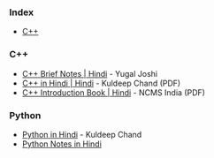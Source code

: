 ### Index

* [C++](#cpp)


### <a id="cpp"></a>C++

* [C++ Brief Notes \| Hindi](https://ehindistudy.com/2020/12/01/cpp-notes-in-hindi/) - Yugal Joshi
* [C++ in Hindi \| Hindi](https://www.bccfalna.com/IOC-AllEBooks/CPPinHindi.pdf) - Kuldeep Chand (PDF)
* [C++ Introduction Book \| Hindi](https://ncsmindia.com/wp-content/uploads/2012/04/c++-hindi.pdf) - NCMS India (PDF)

### <a id="python"></a>Python
* [Python in Hindi](https://drive.google.com/file/d/1_0rMxENpNJf6orWbiNZvd1zqKRJWAlBt/view) - Kuldeep Chand
* [Python Notes in Hindi](https://pythoninhindis.blogspot.com/2020/04/python-in-hindi-python-language-in-hindi.html)
